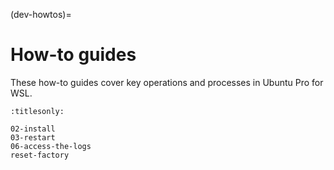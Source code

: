 (dev-howtos)=

# How-to guides

These how-to guides cover key operations and processes in Ubuntu Pro for WSL.

```{toctree}
:titlesonly:

02-install
03-restart
06-access-the-logs
reset-factory
```
